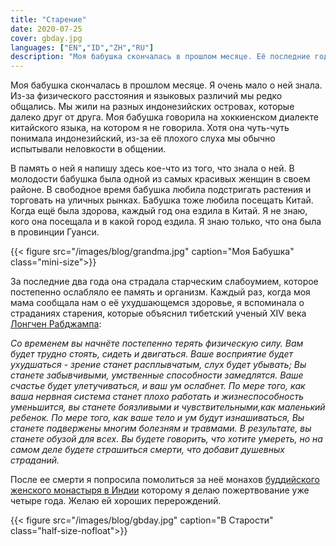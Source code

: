 ```yaml
---
title: "Старение"
date: 2020-07-25
cover: gbday.jpg
languages: ["EN","ID","ZH","RU"]
description: "Моя бабушка скончалась в прошлом месяце. Её последние годы показали мне страдания старения..."
---
```


Моя бабушка скончалась в прошлом месяце. Я очень мало о ней знала.
Из-за физического расстояния и языковых различий мы редко общались. 
Мы жили на разных индонезийских островах, которые далеко друг от друга.
Моя бабушка говорила на хоккиенском диалекте китайского языка, на котором я не говорила.
Хотя она чуть-чуть понимала индонезийский, из-за её плохого слуха
мы обычно испытывали неловкости в общении. 

В память о ней я напишу здесь кое-что из того, что знала о ней.
В молодости бабушка была одной из самых красивых женщин в своем районе.
В свободное время бабушка любила подстригать растения и торговать на уличных рынках.
Бабушка тоже любила посещать Китай.
Когда ещё была здорова, каждый год она ездила в Китай.
Я не знаю, кого она посещала и в какой город ездила. Я знаю только, что она была в провинции Гуанси.

{{< figure src="/images/blog/grandma.jpg" caption="Моя Бабушка" class="mini-size">}}

За последние два года
она страдала старческим слабоумием, которое постепенно ослабляло ее память и организм.
Каждый раз, когда моя мама сообщала нам о её ухудшающемся здоровье, 
я вспоминала о страданиях старения,
которые объяснил тибетский ученый XIV века [Лонгчен Рабджампа](https://en.wikipedia.org/wiki/Longchenpa):


*Со временем вы начнёте постепенно терять физическую силу.
Вам будет трудно стоять, сидеть и двигаться. 
Ваше восприятие будет ухудшаться - зрение станет расплывчатым, слух будет убывать;
Вы станете забывчивыми, умственные способности замедлятся. 
Ваше счастье будет улетучиваться, и ваш ум ослабнет. 
По мере того, как ваша нервная система станет плохо работать и жизнеспособность уменьшится, 
вы станете боязливыми и чувствительными,как маленький ребенок. 
По мере того, как ваше тело и ум будут изнашиваться,
Вы станете подвержены многим болезням и травмами.
В результате, вы станете обузой для всех.
Вы будете говорить, что хотите умереть, 
но на самом деле будете страшиться смерти, что добавит душевных страданий.*

После ее смерти
я попросила помолиться за неё монахов [буддийского женского монастыря в Индии](https://tenzinpalmo.com/)
которому я делаю пожертвование уже четыре года.
Желаю ей хороших перерождений.

{{< figure src="/images/blog/gbday.jpg" caption="В Старости" class="half-size-nofloat">}}

